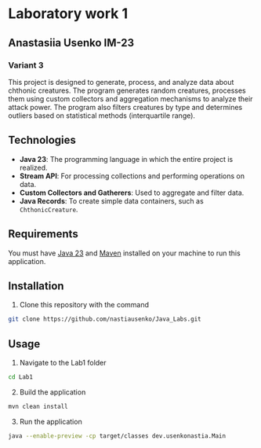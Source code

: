 # Laboratory work 1

## Anastasiia Usenko IM-23

### Variant 3

This project is designed to generate, process, and analyze data about chthonic creatures. 
The program generates random creatures, processes them using custom collectors and aggregation 
mechanisms to analyze their attack power. The program also filters creatures by type and determines 
outliers based on statistical methods (interquartile range).

## Technologies
- **Java 23**: The programming language in which the entire project is realized.
- **Stream API**: For processing collections and performing operations on data.
- **Custom Collectors and Gatherers**: Used to aggregate and filter data.
- **Java Records**: To create simple data containers, such as `ChthonicCreature`.

## Requirements

You must have [Java 23](https://www.oracle.com/ua/java/technologies/downloads/#jdk23-linux) 
and [Maven](https://maven.apache.org/download.cgi) installed on your machine to run this application.

## Installation

1. Clone this repository with the command

```bash
git clone https://github.com/nastiausenko/Java_Labs.git
```

## Usage

1. Navigate to the Lab1 folder

```bash
cd Lab1
```

2. Build the application

```bash
mvn clean install
```

3. Run the application

```bash
java --enable-preview -cp target/classes dev.usenkonastia.Main
```